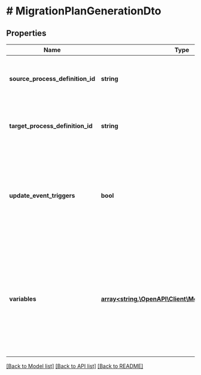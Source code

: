 # # MigrationPlanGenerationDto

## Properties

Name | Type | Description | Notes
------------ | ------------- | ------------- | -------------
**source_process_definition_id** | **string** | The id of the source process definition for the migration. | [optional]
**target_process_definition_id** | **string** | The id of the target process definition for the migration. | [optional]
**update_event_triggers** | **bool** | A boolean flag indicating whether instructions between events should be configured to update the event triggers. | [optional]
**variables** | [**array<string,\OpenAPI\Client\Model\VariableValueDto>**](VariableValueDto.md) | A map of variables which will be set into the process instances&#39; scope. Each key is a variable name and each value a JSON variable value object. | [optional]

[[Back to Model list]](../../README.md#models) [[Back to API list]](../../README.md#endpoints) [[Back to README]](../../README.md)
